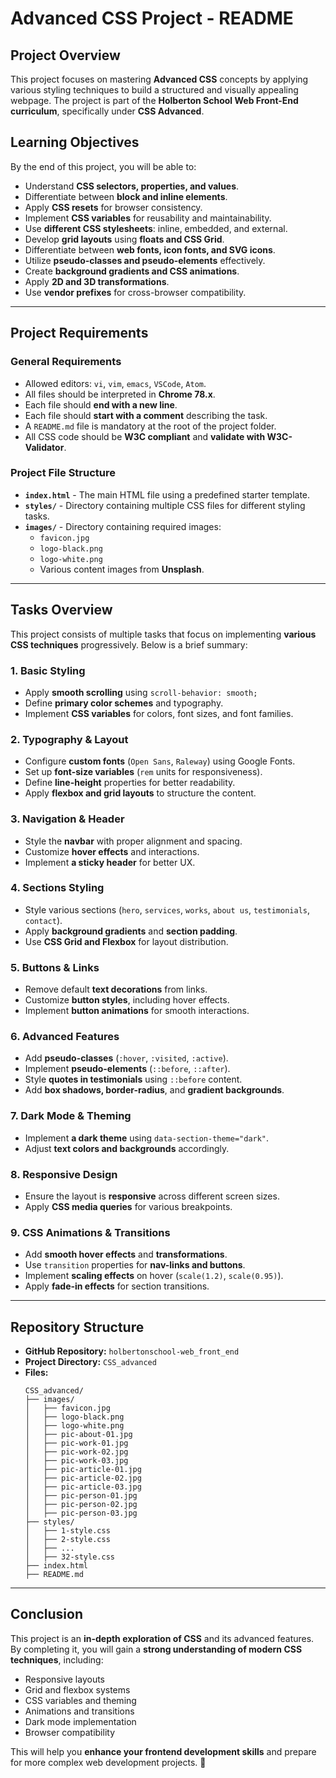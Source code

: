# **Advanced CSS Project - README**

## **Project Overview**
This project focuses on mastering **Advanced CSS** concepts by applying various styling techniques to build a structured and visually appealing webpage. The project is part of the **Holberton School Web Front-End curriculum**, specifically under **CSS Advanced**.

## **Learning Objectives**
By the end of this project, you will be able to:
- Understand **CSS selectors, properties, and values**.
- Differentiate between **block and inline elements**.
- Apply **CSS resets** for browser consistency.
- Implement **CSS variables** for reusability and maintainability.
- Use **different CSS stylesheets**: inline, embedded, and external.
- Develop **grid layouts** using **floats and CSS Grid**.
- Differentiate between **web fonts, icon fonts, and SVG icons**.
- Utilize **pseudo-classes and pseudo-elements** effectively.
- Create **background gradients and CSS animations**.
- Apply **2D and 3D transformations**.
- Use **vendor prefixes** for cross-browser compatibility.

---

## **Project Requirements**
### **General Requirements**
- Allowed editors: `vi`, `vim`, `emacs`, `VSCode`, `Atom`.
- All files should be interpreted in **Chrome 78.x**.
- Each file should **end with a new line**.
- Each file should **start with a comment** describing the task.
- A `README.md` file is mandatory at the root of the project folder.
- All CSS code should be **W3C compliant** and **validate with W3C-Validator**.

### **Project File Structure**
- **`index.html`** - The main HTML file using a predefined starter template.
- **`styles/`** - Directory containing multiple CSS files for different styling tasks.
- **`images/`** - Directory containing required images:
  - `favicon.jpg`
  - `logo-black.png`
  - `logo-white.png`
  - Various content images from **Unsplash**.

---

## **Tasks Overview**
This project consists of multiple tasks that focus on implementing **various CSS techniques** progressively. Below is a brief summary:

### **1. Basic Styling**
- Apply **smooth scrolling** using `scroll-behavior: smooth;`
- Define **primary color schemes** and typography.
- Implement **CSS variables** for colors, font sizes, and font families.

### **2. Typography & Layout**
- Configure **custom fonts** (`Open Sans`, `Raleway`) using Google Fonts.
- Set up **font-size variables** (`rem` units for responsiveness).
- Define **line-height** properties for better readability.
- Apply **flexbox and grid layouts** to structure the content.

### **3. Navigation & Header**
- Style the **navbar** with proper alignment and spacing.
- Customize **hover effects** and interactions.
- Implement **a sticky header** for better UX.

### **4. Sections Styling**
- Style various sections (`hero`, `services`, `works`, `about us`, `testimonials`, `contact`).
- Apply **background gradients** and **section padding**.
- Use **CSS Grid and Flexbox** for layout distribution.

### **5. Buttons & Links**
- Remove default **text decorations** from links.
- Customize **button styles**, including hover effects.
- Implement **button animations** for smooth interactions.

### **6. Advanced Features**
- Add **pseudo-classes** (`:hover`, `:visited`, `:active`).
- Implement **pseudo-elements** (`::before`, `::after`).
- Style **quotes in testimonials** using `::before` content.
- Add **box shadows, border-radius**, and **gradient backgrounds**.

### **7. Dark Mode & Theming**
- Implement **a dark theme** using `data-section-theme="dark"`.
- Adjust **text colors and backgrounds** accordingly.

### **8. Responsive Design**
- Ensure the layout is **responsive** across different screen sizes.
- Apply **CSS media queries** for various breakpoints.

### **9. CSS Animations & Transitions**
- Add **smooth hover effects** and **transformations**.
- Use `transition` properties for **nav-links and buttons**.
- Implement **scaling effects** on hover (`scale(1.2)`, `scale(0.95)`).
- Apply **fade-in effects** for section transitions.

---

## **Repository Structure**
- **GitHub Repository:** `holbertonschool-web_front_end`
- **Project Directory:** `CSS_advanced`
- **Files:**
  ```
  CSS_advanced/
  ├── images/
  │   ├── favicon.jpg
  │   ├── logo-black.png
  │   ├── logo-white.png
  │   ├── pic-about-01.jpg
  │   ├── pic-work-01.jpg
  │   ├── pic-work-02.jpg
  │   ├── pic-work-03.jpg
  │   ├── pic-article-01.jpg
  │   ├── pic-article-02.jpg
  │   ├── pic-article-03.jpg
  │   ├── pic-person-01.jpg
  │   ├── pic-person-02.jpg
  │   ├── pic-person-03.jpg
  ├── styles/
  │   ├── 1-style.css
  │   ├── 2-style.css
  │   ├── ...
  │   ├── 32-style.css
  ├── index.html
  ├── README.md
  ```

---

## **Conclusion**
This project is an **in-depth exploration of CSS** and its advanced features. By completing it, you will gain a **strong understanding of modern CSS techniques**, including:
- Responsive layouts
- Grid and flexbox systems
- CSS variables and theming
- Animations and transitions
- Dark mode implementation
- Browser compatibility

This will help you **enhance your frontend development skills** and prepare for more complex web development projects. 🚀